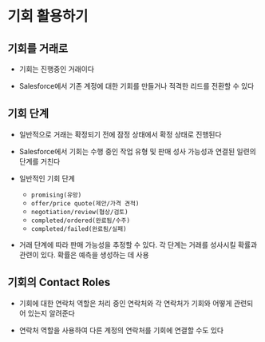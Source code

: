 # 기회 활용하기

## 기회를 거래로 

 - 기회는 진행중인 거래이다

 - Salesforce에서 기존 계정에 대한 기회를 만들거나 적격한 리드를 전환할 수 있다

## 기회 단계

 - 일반적으로 거래는 확정되기 전에 잠정 상태에서 확정 상태로 진행된다

 - Salesforce에서 기회는 수행 중인 작업 유형 및 판매 성사 가능성과 연결된 일련의 단계를 거친다

 - 일반적인 기회 단계

    - `promising(유망)` 
    - `offer/price quote(제안/가격 견적)` 
    - `negotiation/review(협상/검토)`
    - `completed/ordered(완료됨/수주)`
    - `completed/failed(완료됨/실패)`

 - 거래 단계에 따라 판매 가능성을 추정할 수 있다. 각 단계는 거래를 성사시킬 확률과 관련이 있다. 확률은 예측을 생성하는 데 사용

## 기회의 Contact Roles

 - 기회에 대한 연락처 역할은 처리 중인 연락처와 각 연락처가 기회와 어떻게 관련되어 있는지 알려준다

 - 연락처 역할을 사용하여 다른 계정의 연락처를 기회에 연결할 수도 있다
